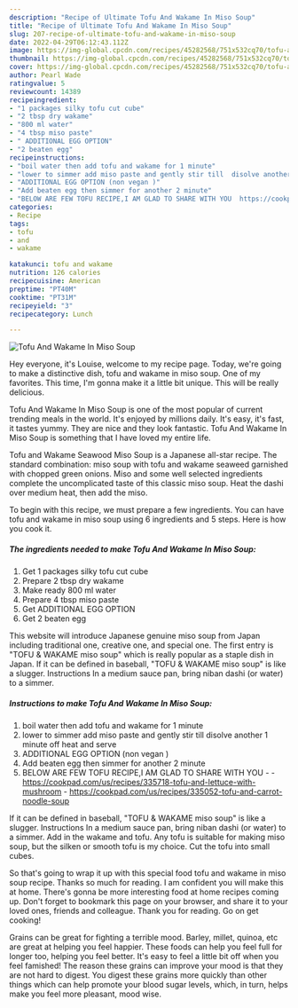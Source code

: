 ```yaml
---
description: "Recipe of Ultimate Tofu And Wakame In Miso Soup"
title: "Recipe of Ultimate Tofu And Wakame In Miso Soup"
slug: 207-recipe-of-ultimate-tofu-and-wakame-in-miso-soup
date: 2022-04-29T06:12:43.112Z
image: https://img-global.cpcdn.com/recipes/45282568/751x532cq70/tofu-and-wakame-in-miso-soup-recipe-main-photo.jpg
thumbnail: https://img-global.cpcdn.com/recipes/45282568/751x532cq70/tofu-and-wakame-in-miso-soup-recipe-main-photo.jpg
cover: https://img-global.cpcdn.com/recipes/45282568/751x532cq70/tofu-and-wakame-in-miso-soup-recipe-main-photo.jpg
author: Pearl Wade
ratingvalue: 5
reviewcount: 14389
recipeingredient:
- "1 packages silky tofu cut cube"
- "2 tbsp dry wakame"
- "800 ml water"
- "4 tbsp miso paste"
- " ADDITIONAL EGG OPTION"
- "2 beaten egg"
recipeinstructions:
- "boil water then add tofu and wakame for 1 minute"
- "lower to simmer add miso paste and gently stir till  disolve another 1 minute off heat and serve"
- "ADDITIONAL EGG OPTION (non vegan )"
- "Add beaten egg then simmer for another 2 minute"
- "BELOW ARE FEW TOFU RECIPE,I AM GLAD TO SHARE WITH YOU  https://cookpad.com/us/recipes/335718-tofu-and-lettuce-with-mushroom https://cookpad.com/us/recipes/335052-tofu-and-carrot-noodle-soup"
categories:
- Recipe
tags:
- tofu
- and
- wakame

katakunci: tofu and wakame 
nutrition: 126 calories
recipecuisine: American
preptime: "PT40M"
cooktime: "PT31M"
recipeyield: "3"
recipecategory: Lunch

---
```



![Tofu And Wakame In Miso Soup](https://img-global.cpcdn.com/recipes/45282568/751x532cq70/tofu-and-wakame-in-miso-soup-recipe-main-photo.jpg)

Hey everyone, it's Louise, welcome to my recipe page. Today, we're going to make a distinctive dish, tofu and wakame in miso soup. One of my favorites. This time, I'm gonna make it a little bit unique. This will be really delicious.

Tofu And Wakame In Miso Soup is one of the most popular of current trending meals in the world. It's enjoyed by millions daily. It's easy, it's fast, it tastes yummy. They are nice and they look fantastic. Tofu And Wakame In Miso Soup is something that I have loved my entire life.

Tofu and Wakame Seawood Miso Soup is a Japanese all-star recipe. The standard combination: miso soup with tofu and wakame seaweed garnished with chopped green onions. Miso and some well selected ingredients complete the uncomplicated taste of this classic miso soup. Heat the dashi over medium heat, then add the miso.


To begin with this recipe, we must prepare a few ingredients. You can have tofu and wakame in miso soup using 6 ingredients and 5 steps. Here is how you cook it.

<!--inarticleads1-->

##### The ingredients needed to make Tofu And Wakame In Miso Soup:

1. Get 1 packages silky tofu cut cube
1. Prepare 2 tbsp dry wakame
1. Make ready 800 ml water
1. Prepare 4 tbsp miso paste
1. Get  ADDITIONAL EGG OPTION
1. Get 2 beaten egg


This website will introduce Japanese genuine miso soup from Japan including traditional one, creative one, and special one. The first entry is &#34;TOFU &amp; WAKAME miso soup&#34; which is really popular as a staple dish in Japan. If it can be defined in baseball, &#34;TOFU &amp; WAKAME miso soup&#34; is like a slugger. Instructions In a medium sauce pan, bring niban dashi (or water) to a simmer. 

<!--inarticleads2-->

##### Instructions to make Tofu And Wakame In Miso Soup:

1. boil water then add tofu and wakame for 1 minute
1. lower to simmer add miso paste and gently stir till  disolve another 1 minute off heat and serve
1. ADDITIONAL EGG OPTION (non vegan )
1. Add beaten egg then simmer for another 2 minute
1. BELOW ARE FEW TOFU RECIPE,I AM GLAD TO SHARE WITH YOU -  - https://cookpad.com/us/recipes/335718-tofu-and-lettuce-with-mushroom - https://cookpad.com/us/recipes/335052-tofu-and-carrot-noodle-soup


If it can be defined in baseball, &#34;TOFU &amp; WAKAME miso soup&#34; is like a slugger. Instructions In a medium sauce pan, bring niban dashi (or water) to a simmer. Add in the wakame and tofu. Any tofu is suitable for making miso soup, but the silken or smooth tofu is my choice. Cut the tofu into small cubes. 

So that's going to wrap it up with this special food tofu and wakame in miso soup recipe. Thanks so much for reading. I am confident you will make this at home. There's gonna be more interesting food at home recipes coming up. Don't forget to bookmark this page on your browser, and share it to your loved ones, friends and colleague. Thank you for reading. Go on get cooking!

Grains can be great for fighting a terrible mood. Barley, millet, quinoa, etc are great at helping you feel happier. These foods can help you feel full for longer too, helping you feel better. It's easy to feel a little bit off when you feel famished! The reason these grains can improve your mood is that they are not hard to digest. You digest these grains more quickly than other things which can help promote your blood sugar levels, which, in turn, helps make you feel more pleasant, mood wise.
